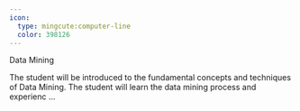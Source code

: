 ```yaml
---
icon:
  type: mingcute:computer-line
  color: 398126
---
```

Data Mining

The student will be introduced to the fundamental concepts and techniques of Data Mining. The student will learn the data mining process and experienc ... 
